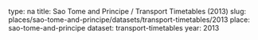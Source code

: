 type: na
title: Sao Tome and Principe / Transport Timetables (2013)
slug: places/sao-tome-and-principe/datasets/transport-timetables/2013
place: sao-tome-and-principe
dataset: transport-timetables
year: 2013
